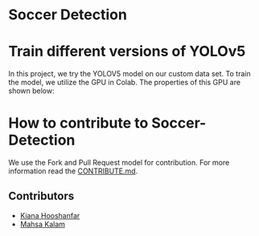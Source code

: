 # Soccer Detection

# Train different versions of YOLOv5
In this project, we try the YOLOV5 model on our custom data set. To train the model, we utilize the GPU in Colab. The properties of this GPU are shown below:


# How to contribute to Soccer-Detection
We use the Fork and Pull Request model for contribution. For more information read the [CONTRIBUTE.md](https://github.com/klammhsa/Soccer-Detection/blob/main/CONTRIBUTE.md).

## Contributors
- [Kiana Hooshanfar](https://www.github.com/K-Hooshanfar)
- [Mahsa Kalam](https://www.github.com/klammhsa)

